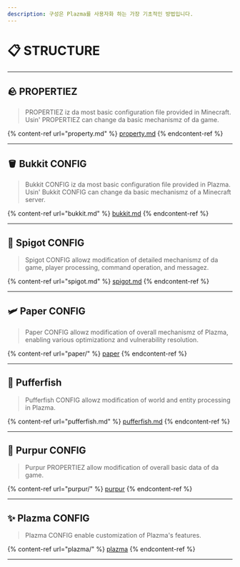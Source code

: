 ```yaml
---
description: 구성은 Plazma를 사용자화 하는 가장 기초적인 방법입니다.
---
```


# 📋 STRUCTURE

***

## 🪨 PROPERTIEZ <a href="#id-1" id="id-1"></a>

> PROPERTIEZ iz da most basic configuration file provided in Minecraft.
> Usin' PROPERTIEZ can change da basic mechanismz of da game.

{% content-ref url="property.md" %}
[property.md](property.md)
{% endcontent-ref %}

***

## 🪣 Bukkit CONFIG <a href="#id-2" id="id-2"></a>

> Bukkit CONFIG iz da most basic configuration file provided in Plazma.
> Usin' Bukkit CONFIG can change da basic mechanismz of a Minecraft server.

{% content-ref url="bukkit.md" %}
[bukkit.md](bukkit.md)
{% endcontent-ref %}

***

## 🚰 Spigot CONFIG <a href="#id-3" id="id-3"></a>

> Spigot CONFIG allowz modification of detailed mechanismz of da game, player processing, command operation, and messagez.

{% content-ref url="spigot.md" %}
[spigot.md](spigot.md)
{% endcontent-ref %}

***

## 🛩️ Paper CONFIG <a href="#id-4" id="id-4"></a>

> Paper CONFIG allowz modification of overall mechanismz of Plazma, enabling various optimizationz and vulnerability resolution.

{% content-ref url="paper/" %}
[paper](paper/)
{% endcontent-ref %}

***

## 🐡 Pufferfish <a href="#id-6" id="id-6"></a>

> Pufferfish CONFIG allowz modification of world and entity processing in Plazma.

{% content-ref url="pufferfish.md" %}
[pufferfish.md](pufferfish.md)
{% endcontent-ref %}

***

## 🦑 Purpur CONFIG <a href="#id-7" id="id-7"></a>

> Purpur PROPERTIEZ allow modification of overall basic data of da game.

{% content-ref url="purpur/" %}
[purpur](purpur/)
{% endcontent-ref %}

***

## ✨ Plazma CONFIG <a href="#id-8" id="id-8"></a>

> Plazma CONFIG enable customization of Plazma's features.

{% content-ref url="plazma/" %}
[plazma](plazma/)
{% endcontent-ref %}

***
